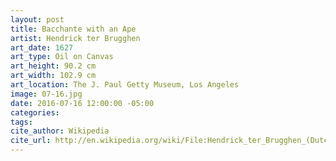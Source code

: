 ```yaml
---
layout: post
title: Bacchante with an Ape
artist: Hendrick ter Brugghen
art_date: 1627
art_type: Oil on Canvas
art_height: 90.2 cm
art_width: 102.9 cm
art_location: The J. Paul Getty Museum, Los Angeles
image: 07-16.jpg
date: 2016-07-16 12:00:00 -05:00
categories:
tags:
cite_author: Wikipedia
cite_url: http://en.wikipedia.org/wiki/File:Hendrick_ter_Brugghen_(Dutch_-_Bacchante_with_an_Ape_-_Google_Art_Project.jpg
---
```

